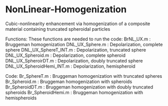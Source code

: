 # NonLinear-Homogenization
Cubic-nonlinearity enhancement via homogenization of a composite material containing truncated spheroidal particles

Functions: These functions are needed to run the code:
BrNL_UX.m : Bruggeman homogenization
DNL_UX_Sphere.m : Depolarization, complete sphere
DNL_UX_SphereT_INT.m : Depolarization, truncated sphere
DNL_UX_Spheroid.m : Depolarization, complete spheroid
DNL_UX_SpheroirDT.m : Depolarization, doubly truncated sphere
DNL_UX_SpheroidHemi_INT.m : Depolarization, hemispheroid

Code: 
Br_SphereT.m : Bruggeman homogenization with truncated spheres
Br_Spheroid.m : Bruggeman homogenization with spheroids
Br_SpheroidDT.m : Bruggeman homogenization with doubly truncated spheroids
Br_SpheroidHemi.m : Bruggeman homogenization with  hemispheroids


